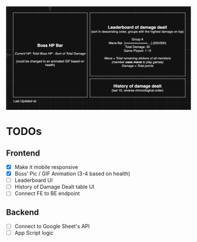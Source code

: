 ![HP Boss](assets/img/image.png)

# TODOs

## Frontend
- [X] Make it mobile responsive
- [X] Boss' Pic / GIF Animation (3-4 based on health)
- [ ] Leaderboard UI
- [ ] History of Damage Dealt table UI
- [ ] Connect FE to BE endpoint

## Backend
- [ ] Connect to Google Sheet's API
- [ ] App Script logic